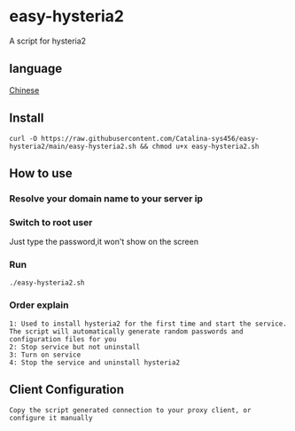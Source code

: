 # easy-hysteria2

 A script for hysteria2

## language

 [Chinese](README_zh.md)

## Install

    curl -O https://raw.githubusercontent.com/Catalina-sys456/easy-hysteria2/main/easy-hysteria2.sh && chmod u+x easy-hysteria2.sh

## How to use

### Resolve your domain name to your server ip

### Switch to root user
Just type the password,it won't show on the screen

### Run
    ./easy-hysteria2.sh

### Order explain
    1: Used to install hysteria2 for the first time and start the service. The script will automatically generate random passwords and configuration files for you
    2: Stop service but not uninstall
    3: Turn on service
    4: Stop the service and uninstall hysteria2

## Client Configuration
    Copy the script generated connection to your proxy client, or configure it manually

